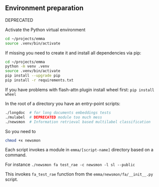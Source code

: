 ## Environment preparation
DEPRECATED

Activate the Python virtual environment
```bash
cd ~/projects/emma
source .venv/bin/activate
```
If missing you need to create it and install all dependencies via pip:
```bash
cd ~/projects/emma
python -m venv .venv
source .venv/bin/activate
pip install --upgrade pip
pip install -r requirements.txt
```

If you have problems with flash-attn plugin install wheel first: `pip install wheel`

In the root of a directory you have an entry-point scripts:
```bash
./longdoc  # for long documents embeddings tests
./mulabel  # DEPRECATED module too much mess
./newsmon  # Information retrieval based multilabel classification 
```

So you need to
```bash
chmod +x newsmon
```

Each script invokes a module in `emma/[script-name]` directory based on a command.

For instance
`./newsmon fa test_rae -c newsmon -l sl --public`

This invokes `fa_test_rae` function from the `emma/newsmon/fa/__init__.py` script.
